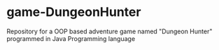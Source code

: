# game-DungeonHunter
Repository for a OOP based adventure game named "Dungeon Hunter" programmed in Java Programming language
